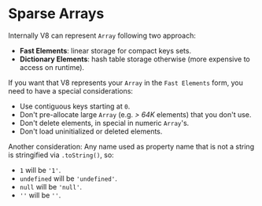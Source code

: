 # Sparse Arrays

Internally V8 can represent `Array` following two approach:

- **Fast Elements**: linear storage for compact keys sets.
- **Dictionary Elements**: hash table storage otherwise (more expensive to access on runtime).

If you want that V8 represents your `Array` in the `Fast Elements` form, you need to have a special considerations:

- Use contiguous keys starting at `0`.
- Don't pre-allocate large `Array` (e.g. *> 64K* elements) that you don't use.
- Don't delete elements, in special in numeric `Array`'s.
- Don't load uninitialized or deleted elements.

Another consideration: Any name used as property name that is not a string is stringified via `.toString()`, so:

- `1` will be `'1'`.
- `undefined` will be `'undefined'`.
- `null` will be `'null'`.
- `''` will be `''`.
